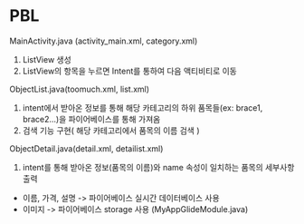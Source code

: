 # PBL


MainActivity.java (activity_main.xml, category.xml)
1. ListView 생성
2. ListView의 항목을 누르면 Intent를 통하여 다음 액티비티로 이동

ObjectList.java(toomuch.xml, list.xml)
1. intent에서 받아온 정보를 통해 해당 카테고리의 하위 품목들(ex: brace1, brace2...)을 파이어베이스를 통해
 가져옴
2. 검색 기능 구현( 해당 카테고리에서 품목의 이름 검색 )

ObjectDetail.java(detail.xml, detailist.xml)
1. intent를 통해 받아온 정보(품목의 이름)와 name 속성이 일치하는 품목의 세부사항 출력
  - 이름, 가격, 설명 -> 파이어베이스 실시간 데이터베이스 사용 
  - 이미지 -> 파이어베이스 storage 사용 (MyAppGlideModule.java)
